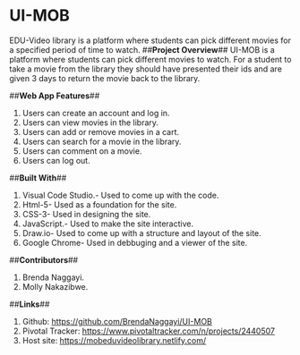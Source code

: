 # UI-MOB
EDU-Video library is a platform where students can pick different movies for a specified period of time to watch.
##**Project Overview**##
UI-MOB is a platform where students can pick different movies to watch. For a student to take a movie from the library they should have presented their ids and are given 3 days to return the movie back to the library.

##**Web App Features**##
1. Users can create an account and log in.
1. Users can view movies in the library.
1. Users can add or remove movies in a cart.
1. Users can search for a movie in the library.
1. Users can comment on a movie.
1. Users can log out.

##**Built With**##
1. Visual Code Studio.- Used to come up with the code.
1. Html-5- Used as a foundation for the site.
1. CSS-3- Used in designing the site.
1. JavaScript.- Used to make the site interactive.
1. Draw.io- Used to come up with a structure and layout of the site.
1. Google Chrome- Used in debbuging and a viewer of the site.

##**Contributors**##

1. Brenda Naggayi.
1. Molly Nakazibwe.

##**Links**##
1. Github: https://github.com/BrendaNaggayi/UI-MOB
1. Pivotal Tracker: https://www.pivotaltracker.com/n/projects/2440507
1. Host site: https://mobeduvideolibrary.netlify.com/
